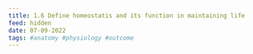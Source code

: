 ```yaml
---
title: 1.6 Define homeostatis and its function in maintaining life
feed: hidden
date: 07-09-2022
tags: #anatomy #physiology #outcome
---
```



